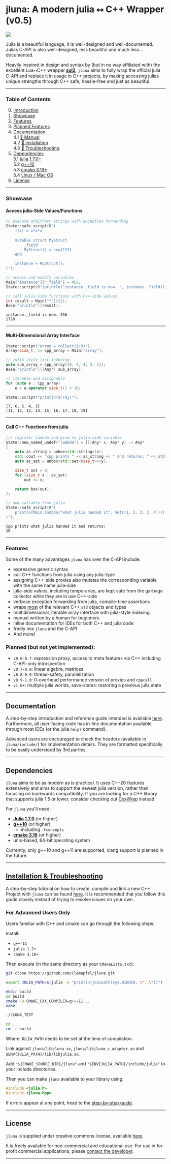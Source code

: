 # jluna: A modern julia ⭤ C++ Wrapper (v0.5)

![](./favicon.png)

Julia is a beautiful language, it is well-designed and well-documented. Julias C-API is also well-designed, less beautiful and much less... documented.

Heavily inspired in design and syntax by (but in no way affiliated with) the excellent Lua⭤C++ wrapper [**sol2**](https://github.com/ThePhD/sol2), `jluna` aims to fully wrap the official julia C-API and replace it in usage in C++ projects, by making accessing julias unique strengths through C++ safe, hassle-free and just as beautiful.

---

### Table of Contents

0. [Introduction](README.md)
1. [Showcase](#showcase)<br>
2. [Features](#features)<br>
3. [Planned Features](#planned-but-not-yet-implemented)<br>
4. [Documentation](#documentation)<br>
    4.1 [🔗 Manual](./docs/manual.md)<br>
    4.2 [🔗 Installation](./docs/installation.md)<br>
    4.3 [🔗 Troubleshooting](./docs/installation.md#troubleshooting)<br>
5. [Dependencies](#dependencies)<br>
   5.1 [julia 1.7.0+](#dependencies)<br>
   5.2 [g++10](#dependencies)<br>
   5.3 [cmake 3.19+](#dependencies)<br>
   5.4 [Linux / Mac OS](#dependencies)
6. [License](#license)
   
---

### Showcase
#### Access julia-Side Values/Functions
```cpp
// execute arbitrary strings with exception forwarding
State::safe_script(R"(
    f(x) = x*x*x
    
    mutable struct MyStruct
        _field
        MyStruct() = new(123)
    end

    instance = MyStruct();
)");

// access and modify variables
Main["instance"]["_field"] = 456;
State::script(R"(println("instance._field is now: ", instance._field))");

// call julia-side functions with C++-side values
int result = Main["f"](12);
Base["println"](result);
```
```
instance._field is now: 456
1728
```
---
#### Multi-Dimensional Array Interface
```cpp
State::script("array = collect(1:9)");
Array<size_t, 1> cpp_array = Main["array"];

// julia style list indexing
auto sub_array = cpp_array[{6, 5, 4, 3, 2}];
Base["println"]((Any*) sub_array);

// iterable and assignable
for (auto e : cpp_array)
    e = e.operator size_t() + 10;

State::script("println(array)");
```
```
[7, 6, 5, 4, 3]
[11, 12, 13, 14, 15, 16, 17, 18, 19]
```
---
#### Call C++ Functions from julia

```cpp
/// register lambda and bind to julia-side variable
State::new_named_undef("lambda") = [](Any* x, Any* y) -> Any*
{
    auto as_string = unbox<std::string>(x);
    std::cout << "cpp prints " << as_string << " and returns: " << std::endl;
    auto as_set = unbox<std::set<size_t>>(y);

    size_t out = 0;
    for (size_t x : as_set)
        out += x;

    return box(out);
};

// now callable from julia
State::safe_script(R"(
    println(Main.lambda("what julia handed it", Set([1, 2, 3, 3, 4])))  # non-c-types work!
)");
```
```
cpp prints what julia handed it and returns: 
10
```
---

### Features
Some of the many advantages `jluna` has over the C-API include:

+ expressive generic syntax
+ call C++ functions from julia using any julia-type
+ assigning C++-side proxies also mutates the corresponding variable with the same name julia-side
+ julia-side values, including temporaries, are kept safe from the garbage collector while they are in use C++-side
+ verbose exception forwarding from julia, compile-time assertions
+ wraps [most](./docs/quick_and_dirty.md#list-of-unboxables) of the relevant C++ `std` objects and types
+ multidimensional, iterable array interface with julia-style indexing
+ manual written by a human for beginners
+ inline documentation for IDEs for both C++ and julia code 
+ freely mix `jluna` and the C-API
+ And more!

### Planned (but not yet implemented):

+ `v0.6-0.7`: expression proxy, access to meta features via C++ including C-API-only introspection
+ `v0.7-0.8`: linear algebra, matrices
+ `v0.8-0.9`: thread-safety, parallelization
+ `v0.9-1.0`: 0-overhead performance version of proxies and `cppcall`
+ `v1.0+`: multiple julia worlds, save-states: restoring a previous julia state
---

## Documentation

A step-by-step introduction and reference guide intended is available [here](./docs/manual.md). Furthermore, all user-facing code has in-line documentation available through most IDEs (or the julia `help?` command). 

Advanced users are encouraged to check the headers (available in `jluna/include/`) for implementation details. They are formatted specifically to be easily understood by 3rd parties. 

---

## Dependencies

`jluna` aims to be as modern as is practical. It uses C++20 features extensively and aims to support the newest julia version, rather than focusing on backwards compatibility. If you are looking for a C++ library that supports julia 1.5 or lower, consider checking out [CxxWrap](https://github.com/JuliaInterop/CxxWrap.jl) instead.

For `jluna` you'll need:
+ [**Julia 1.7.0**](https://julialang.org/downloads/#current_stable_release) (or higher)
+ [**g++10**](https://askubuntu.com/questions/1192955/how-to-install-g-10-on-ubuntu-18-04) (or higher)
  - including `-fconcepts`
+ [**cmake 3.16**](https://cmake.org/download/) (or higher)
+ unix-based, 64-bit operating system

Currently, only g++10 and g++11 are supported, clang support is planned in the future.

---

## [Installation & Troubleshooting](./docs/installation.md)

A step-by-step tutorial on how to create, compile and link a new C++ Project with `jluna` can be found [here](./docs/installation.md). It is recommended that you follow this guide closely instead of trying to resolve issues on your own.

### For Advanced Users Only

Users familiar with C++ and cmake can go through the following steps:

Install:

+ `g++-11`
+ `julia 1.7+`
+ `cmake 3.16+`

Then execute (in the same directory as your `CMakeLists.txt`):

```bash
git clone https://github.com/Clemapfel/jluna.git

export JULIA_PATH=$(julia -e "println(joinpath(Sys.BINDIR, \"..\"))")

mkdir build
cd build
cmake -D CMAKE_CXX_COMPILER=g++-11 ..
make

./JLUNA_TEST

cd ..
rm -r build
```

Where `JULIA_PATH` needs to be set at the time of compilation.

Link against `jluna/libjluna.so`, `jluna/libjluna_c_adapter.so` and `$ENV{JULIA_PATH}/lib/libjulia.so`.

Add `"${CMAKE_SOURCE_DIR}/jluna"` and `"$ENV{JULIA_PATH}/include/julia"` to your include directories.

Then you can make `jluna` available to your library using:

```cpp
#include <julia.h>
#include <jluna.hpp>
```

If errors appear at any point, head to the [step-by-step guide](./docs/installation.md).

---

## License

`jluna` is supplied under creative commons license, available [here](https://creativecommons.org/licenses/by-nc/3.0/legalcode). 

It is freely available for non-commercial and educational use. For use in for-profit commercial applications, please [contact the developer](https://www.clemens-cords.com/contact).

---
